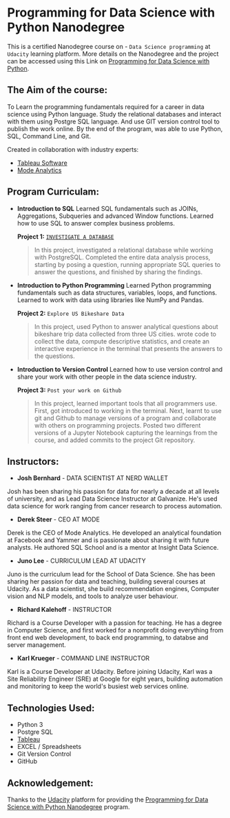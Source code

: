 # Programming for Data Science with Python Nanodegree 
This is a certified Nanodegree course on - `Data Science programming` at `Udacity` learning platform.
More details on the Nanodegree and the project can be accessed using this Link on [Programming for Data Science with Python](https://www.udacity.com/course/programming-for-data-science-nanodegree--nd104).

## The Aim of the course:
To Learn the programming fundamentals required for a career in data science using Python language. Study the relational databases and interact with them using Postgre SQL language. And use GIT version control tool to publish the work online. By the end of the program, was able to use Python, SQL, Command Line, and Git.

Created in collaboration with industry experts:
+ [Tableau Software](https://www.tableau.com/)
+ [Mode Analytics](https://mode.com/)

## Program Curriculam:
+ **Introduction to SQL**
    Learned SQL fundamentals such as JOINs, Aggregations, Subqueries and advanced Window functions.
    Learned how to use SQL to answer complex business problems.

    **Project 1:** [`INVESTIGATE A DATABASE`](https://github.com/vamshi-krishna-prime/Programming_for_Data_Science_with_Python_Nanodegree/tree/master/Project%201%20-%20Investigate%20a%20Database) 

  > In this project, investigated a relational database while working with PostgreSQL. Completed the entire data analysis process, starting by posing a question, running appropriate SQL queries to answer the questions, and finished by sharing the findings.

+ **Introduction to Python Programming**
    Learned Python programming fundamentals such as data structures, variables, loops, and functions.
    Learned to work with data using libraries like NumPy and Pandas.

    **Project 2:** `Explore US Bikeshare Data`
  > In this project, used Python to answer analytical questions about bikeshare trip data collected from three US cities. wrote code to collect the data, compute descriptive statistics, and create an interactive experience in the terminal that presents the answers to the questions.

+ **Introduction to Version Control**
    Learned how to use version control and share your work with other people in the data science industry.

    **Project 3:** `Post your work on Github`
  > In this project, learned important tools that all programmers use. First, got introduced to working in the terminal. Next, learnt to use git and Github to manage versions of a program and collaborate with others on programming projects. Posted two different versions of a Jupyter Notebook capturing the learnings from the course, and added commits to the project Git repository.

## Instructors:
+ **Josh Bernhard** - DATA SCIENTIST AT NERD WALLET

Josh has been sharing his passion for data for nearly a decade at all levels of university, and as Lead Data Science Instructor at Galvanize. He's used data science for work ranging from cancer research to process automation.
+ **Derek Steer** - CEO AT MODE

Derek is the CEO of Mode Analytics. He developed an analytical foundation at Facebook and Yammer and is passionate about sharing it with future analysts. He authored SQL School and is a mentor at Insight Data Science.
+ **Juno Lee** - CURRICULUM LEAD AT UDACITY

Juno is the curriculum lead for the School of Data Science. She has been sharing her passion for data and teaching, building several courses at Udacity. As a data scientist, she build recommendation engines, Computer vision and NLP models, and tools to analyze user behaviour.
+ **Richard Kalehoff** - INSTRUCTOR

Richard is a Course Developer with a passion for teaching. He has a degree in Computer Science, and first worked for a nonprofit doing everything from front end web development, to back end programming, to databse and server management.
+ **Karl Krueger** - COMMAND LINE INSTRUCTOR

Karl is a Course Developer at Udacity. Before joining Udacity, Karl was a Site Reliability Engineer (SRE) at Google for eight years, building automation and monitoring to keep the world's busiest web services online.

## Technologies Used:

+ Python 3
+ Postgre SQL
+ [Tableau](https://www.tableau.com/)
+ EXCEL / Spreadsheets
+ Git Version Control
+ GitHub

## Acknowledgement:

Thanks to the [Udacity](https://www.udacity.com/) platform for providing the [Programming for Data Science with Python Nanodegree](https://www.udacity.com/course/programming-for-data-science-nanodegree--nd104) program.
